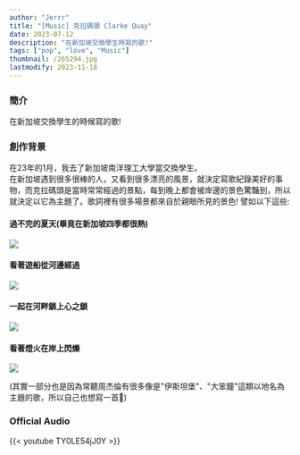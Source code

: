 ```yaml
---
author: "Jerrr"
title: "[Music] 克拉碼頭 Clarke Quay"
date: 2023-07-12
description: "在新加坡交換學生時寫的歌!"
tags: ["pop", "love", "Music"]
thumbnail: /265294.jpg
lastmodify: 2023-11-18
---
```


### 簡介
在新加坡交換學生的時候寫的歌!<br>

### 創作背景
在23年的1月，我去了新加坡南洋理工大學當交換學生。<br>
在新加坡遇到很多很棒的人，又看到很多漂亮的風景，就決定寫歌紀錄美好的事物，而克拉碼頭是當時常常經過的景點，每到晚上都會被岸邊的景色驚豔到，所以就決定以它為主題了。歌詞裡有很多場景都來自於親眼所見的景色! 譬如以下這些:

#### 過不完的夏天(畢竟在新加坡四季都很熱)
![](/20230107_134050.jpg)

#### 看著遊船從河邊經過
![](/268193.jpg)

#### 一起在河畔鎖上心之鎖
![](/268195.jpg)

#### 看著燈火在岸上閃爍
![](/268194.jpg)

(其實一部分也是因為常聽周杰倫有很多像是"伊斯坦堡"、"大笨鐘"這類以地名為主題的歌，所以自己也想寫一首🤣)


### Official Audio
{{< youtube TY0LE54jJ0Y >}}
